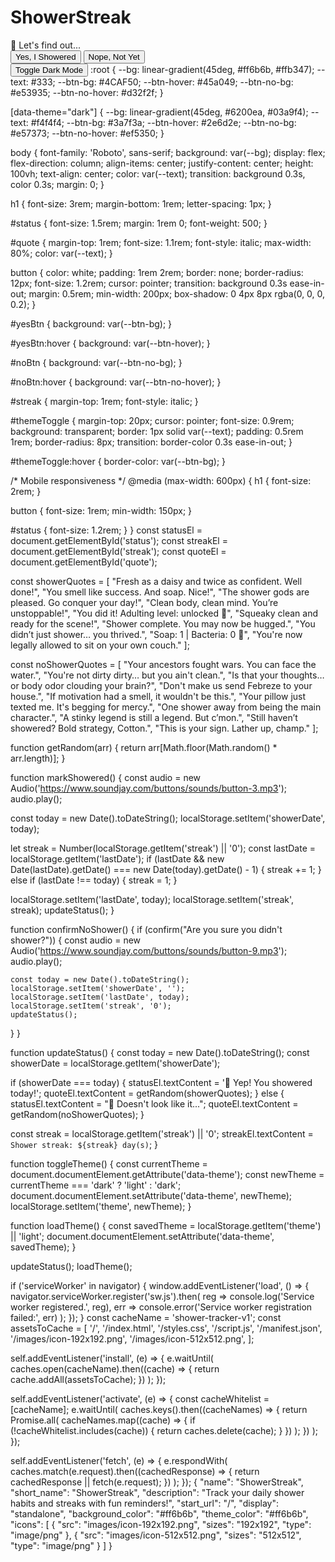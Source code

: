 <!DOCTYPE html>
<html lang="en">
<head>
  <meta charset="UTF-8">
  <meta name="viewport" content="width=device-width, initial-scale=1.0">
  <title>ShowerStreak</title>
  <link rel="stylesheet" href="styles.css">
  <link rel="manifest" href="manifest.json">
</head>
<body>

  <h1>ShowerStreak</h1>
  <div id="status">🤔 Let's find out...</div>
  <div id="quote"></div>
  <button id="yesBtn" onclick="markShowered()">Yes, I Showered</button>
  <button id="noBtn" onclick="confirmNoShower()">Nope, Not Yet</button>
  <div id="streak"></div>
  <button id="themeToggle" onclick="toggleTheme()">Toggle Dark Mode</button>

  <script src="script.js"></script>
</body>
</html>
:root {
  --bg: linear-gradient(45deg, #ff6b6b, #ffb347);
  --text: #333;
  --btn-bg: #4CAF50;
  --btn-hover: #45a049;
  --btn-no-bg: #e53935;
  --btn-no-hover: #d32f2f;
}

[data-theme="dark"] {
  --bg: linear-gradient(45deg, #6200ea, #03a9f4);
  --text: #f4f4f4;
  --btn-bg: #3a7f3a;
  --btn-hover: #2e6d2e;
  --btn-no-bg: #e57373;
  --btn-no-hover: #ef5350;
}

body {
  font-family: 'Roboto', sans-serif;
  background: var(--bg);
  display: flex;
  flex-direction: column;
  align-items: center;
  justify-content: center;
  height: 100vh;
  text-align: center;
  color: var(--text);
  transition: background 0.3s, color 0.3s;
  margin: 0;
}

h1 {
  font-size: 3rem;
  margin-bottom: 1rem;
  letter-spacing: 1px;
}

#status {
  font-size: 1.5rem;
  margin: 1rem 0;
  font-weight: 500;
}

#quote {
  margin-top: 1rem;
  font-size: 1.1rem;
  font-style: italic;
  max-width: 80%;
  color: var(--text);
}

button {
  color: white;
  padding: 1rem 2rem;
  border: none;
  border-radius: 12px;
  font-size: 1.2rem;
  cursor: pointer;
  transition: background 0.3s ease-in-out;
  margin: 0.5rem;
  min-width: 200px;
  box-shadow: 0 4px 8px rgba(0, 0, 0, 0.2);
}

#yesBtn {
  background: var(--btn-bg);
}

#yesBtn:hover {
  background: var(--btn-hover);
}

#noBtn {
  background: var(--btn-no-bg);
}

#noBtn:hover {
  background: var(--btn-no-hover);
}

#streak {
  margin-top: 1rem;
  font-style: italic;
}

#themeToggle {
  margin-top: 20px;
  cursor: pointer;
  font-size: 0.9rem;
  background: transparent;
  border: 1px solid var(--text);
  padding: 0.5rem 1rem;
  border-radius: 8px;
  transition: border-color 0.3s ease-in-out;
}

#themeToggle:hover {
  border-color: var(--btn-bg);
}

/* Mobile responsiveness */
@media (max-width: 600px) {
  h1 {
    font-size: 2rem;
  }

  button {
    font-size: 1rem;
    min-width: 150px;
  }

  #status {
    font-size: 1.2rem;
  }
}
const statusEl = document.getElementById('status');
const streakEl = document.getElementById('streak');
const quoteEl = document.getElementById('quote');

const showerQuotes = [
  "Fresh as a daisy and twice as confident. Well done!",
  "You smell like success. And soap. Nice!",
  "The shower gods are pleased. Go conquer your day!",
  "Clean body, clean mind. You’re unstoppable!",
  "You did it! Adulting level: unlocked 🛁",
  "Squeaky clean and ready for the scene!",
  "Shower complete. You may now be hugged.",
  "You didn’t just shower… you thrived.",
  "Soap: 1 | Bacteria: 0 🧼",
  "You're now legally allowed to sit on your own couch."
];

const noShowerQuotes = [
  "Your ancestors fought wars. You can face the water.",
  "You're not dirty dirty… but you ain't clean.",
  "Is that your thoughts… or body odor clouding your brain?",
  "Don't make us send Febreze to your house.",
  "If motivation had a smell, it wouldn't be this.",
  "Your pillow just texted me. It's begging for mercy.",
  "One shower away from being the main character.",
  "A stinky legend is still a legend. But c’mon.",
  "Still haven’t showered? Bold strategy, Cotton.",
  "This is your sign. Lather up, champ."
];

function getRandom(arr) {
  return arr[Math.floor(Math.random() * arr.length)];
}

function markShowered() {
  const audio = new Audio('https://www.soundjay.com/buttons/sounds/button-3.mp3');
  audio.play();

  const today = new Date().toDateString();
  localStorage.setItem('showerDate', today);

  let streak = Number(localStorage.getItem('streak') || '0');
  const lastDate = localStorage.getItem('lastDate');
  if (lastDate && new Date(lastDate).getDate() === new Date(today).getDate() - 1) {
    streak += 1;
  } else if (lastDate !== today) {
    streak = 1;
  }

  localStorage.setItem('lastDate', today);
  localStorage.setItem('streak', streak);
  updateStatus();
}

function confirmNoShower() {
  if (confirm("Are you sure you didn't shower?")) {
    const audio = new Audio('https://www.soundjay.com/buttons/sounds/button-9.mp3');
    audio.play();

    const today = new Date().toDateString();
    localStorage.setItem('showerDate', '');
    localStorage.setItem('lastDate', today);
    localStorage.setItem('streak', '0');
    updateStatus();
  }
}

function updateStatus() {
  const today = new Date().toDateString();
  const showerDate = localStorage.getItem('showerDate');

  if (showerDate === today) {
    statusEl.textContent = '🧼 Yep! You showered today!';
    quoteEl.textContent = getRandom(showerQuotes);
  } else {
    statusEl.textContent = "😬 Doesn't look like it...";
    quoteEl.textContent = getRandom(noShowerQuotes);
  }

  const streak = localStorage.getItem('streak') || '0';
  streakEl.textContent = `Shower streak: ${streak} day(s)`;
}

function toggleTheme() {
  const currentTheme = document.documentElement.getAttribute('data-theme');
  const newTheme = currentTheme === 'dark' ? 'light' : 'dark';
  document.documentElement.setAttribute('data-theme', newTheme);
  localStorage.setItem('theme', newTheme);
}

function loadTheme() {
  const savedTheme = localStorage.getItem('theme') || 'light';
  document.documentElement.setAttribute('data-theme', savedTheme);
}

updateStatus();
loadTheme();

if ('serviceWorker' in navigator) {
  window.addEventListener('load', () => {
    navigator.serviceWorker.register('sw.js').then(
      reg => console.log('Service worker registered.', reg),
      err => console.error('Service worker registration failed:', err)
    );
  });
}
const cacheName = 'shower-tracker-v1';
const assetsToCache = [
  '/',
  '/index.html',
  '/styles.css',
  '/script.js',
  '/manifest.json',
  '/images/icon-192x192.png',
  '/images/icon-512x512.png',
];

self.addEventListener('install', (e) => {
  e.waitUntil(
    caches.open(cacheName).then((cache) => {
      return cache.addAll(assetsToCache);
    })
  );
});

self.addEventListener('activate', (e) => {
  const cacheWhitelist = [cacheName];
  e.waitUntil(
    caches.keys().then((cacheNames) => {
      return Promise.all(
        cacheNames.map((cache) => {
          if (!cacheWhitelist.includes(cache)) {
            return caches.delete(cache);
          }
        })
      );
    })
  );
});

self.addEventListener('fetch', (e) => {
  e.respondWith(
    caches.match(e.request).then((cachedResponse) => {
      return cachedResponse || fetch(e.request);
    })
  );
});
{
  "name": "ShowerStreak",
  "short_name": "ShowerStreak",
  "description": "Track your daily shower habits and streaks with fun reminders!",
  "start_url": "/",
  "display": "standalone",
  "background_color": "#ff6b6b",
  "theme_color": "#ff6b6b",
  "icons": [
    {
      "src": "images/icon-192x192.png",
      "sizes": "192x192",
      "type": "image/png"
    },
    {
      "src": "images/icon-512x512.png",
      "sizes": "512x512",
      "type": "image/png"
    }
  ]
}
